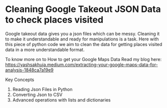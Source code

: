 # Cleaning Google Takeout JSON Data to check places visited
Google takeout data gives you a json files which can be messy. Cleaning it to make it understandable and ready for manipulations is a task. Here with this piece of python code we aim to clean the data for getting places visited data in a more understandable format.

To know more on to How to get your Google Maps Data Read my blog here:
https://yashsakhuja.medium.com/extracting-your-google-maps-data-for-analysis-1848ca7a19e9

Key Concepts
1) Reading Json Files in Python
2) Converting Json to CSV
3) Advanced operations with lists and dictionaries
